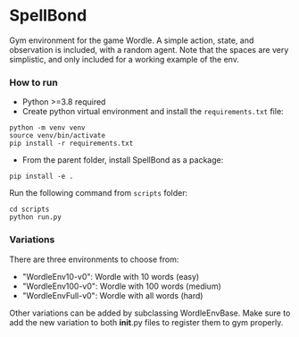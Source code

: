 # SpellBond
Gym environment for the game Wordle. A simple action, state, and observation is included, with a random agent. Note that the spaces are very simplistic, and only included for a working example of the env.

### How to run
- Python >=3.8 required
- Create python virtual environment and install the `requirements.txt` file:
```commandline
python -m venv venv
source venv/bin/activate
pip install -r requirements.txt
```
- From the parent folder, install SpellBond as a package:
```commandline
pip install -e .
```
Run the following command from `scripts` folder:
```commandline
cd scripts
python run.py
```

### Variations
There are three environments to choose from:
- "WordleEnv10-v0": Wordle with 10 words (easy)
- "WordleEnv100-v0": Wordle with 100 words (medium)
- "WordleEnvFull-v0": Wordle with all words (hard)

Other variations can be added by subclassing WordleEnvBase. Make sure to add the new variation to both __init__.py files to register them to gym properly.

